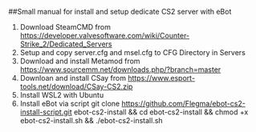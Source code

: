 ##Small manual for install and setup dedicate CS2 server with eBot

1. Download SteamCMD from https://developer.valvesoftware.com/wiki/Counter-Strike_2/Dedicated_Servers
2. Setup and copy server.cfg and msel.cfg to CFG Directory in Servers
3. Download and install Metamod from https://www.sourcemm.net/downloads.php/?branch=master
4. Downloan and install CSay from https://www.esport-tools.net/download/CSay-CS2.zip
5. Install WSL2 with Ubuntu
6. Install eBot via script git clone https://github.com/Flegma/ebot-cs2-install-script.git ebot-cs2-install && cd ebot-cs2-install && chmod +x ebot-cs2-install.sh && ./ebot-cs2-install.sh
